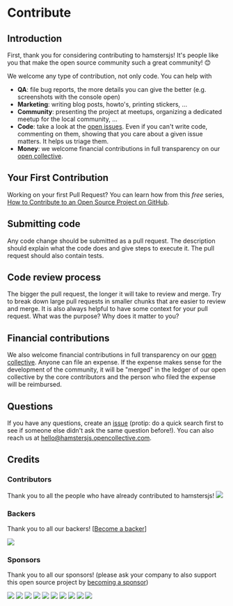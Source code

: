 # Contribute

## Introduction

First, thank you for considering contributing to hamstersjs! It's people like you that make the open source community such a great community! 😊

We welcome any type of contribution, not only code. You can help with 
- **QA**: file bug reports, the more details you can give the better (e.g. screenshots with the console open)
- **Marketing**: writing blog posts, howto's, printing stickers, ...
- **Community**: presenting the project at meetups, organizing a dedicated meetup for the local community, ...
- **Code**: take a look at the [open issues](issues). Even if you can't write code, commenting on them, showing that you care about a given issue matters. It helps us triage them.
- **Money**: we welcome financial contributions in full transparency on our [open collective](https://opencollective.com/hamstersjs).

## Your First Contribution

Working on your first Pull Request? You can learn how from this *free* series, [How to Contribute to an Open Source Project on GitHub](https://egghead.io/series/how-to-contribute-to-an-open-source-project-on-github).

## Submitting code

Any code change should be submitted as a pull request. The description should explain what the code does and give steps to execute it. The pull request should also contain tests.

## Code review process

The bigger the pull request, the longer it will take to review and merge. Try to break down large pull requests in smaller chunks that are easier to review and merge.
It is also always helpful to have some context for your pull request. What was the purpose? Why does it matter to you?

## Financial contributions

We also welcome financial contributions in full transparency on our [open collective](https://opencollective.com/hamstersjs).
Anyone can file an expense. If the expense makes sense for the development of the community, it will be "merged" in the ledger of our open collective by the core contributors and the person who filed the expense will be reimbursed.

## Questions

If you have any questions, create an [issue](issue) (protip: do a quick search first to see if someone else didn't ask the same question before!).
You can also reach us at hello@hamstersjs.opencollective.com.

## Credits

### Contributors

Thank you to all the people who have already contributed to hamstersjs!
<a href="graphs/contributors"><img src="https://opencollective.com/hamstersjs/contributors.svg?width=890" /></a>


### Backers

Thank you to all our backers! [[Become a backer](https://opencollective.com/hamstersjs#backer)]

<a href="https://opencollective.com/hamstersjs#backers" target="_blank"><img src="https://opencollective.com/hamstersjs/backers.svg?width=890"></a>


### Sponsors

Thank you to all our sponsors! (please ask your company to also support this open source project by [becoming a sponsor](https://opencollective.com/hamstersjs#sponsor))

<a href="https://opencollective.com/hamstersjs/sponsor/0/website" target="_blank"><img src="https://opencollective.com/hamstersjs/sponsor/0/avatar.svg"></a>
<a href="https://opencollective.com/hamstersjs/sponsor/1/website" target="_blank"><img src="https://opencollective.com/hamstersjs/sponsor/1/avatar.svg"></a>
<a href="https://opencollective.com/hamstersjs/sponsor/2/website" target="_blank"><img src="https://opencollective.com/hamstersjs/sponsor/2/avatar.svg"></a>
<a href="https://opencollective.com/hamstersjs/sponsor/3/website" target="_blank"><img src="https://opencollective.com/hamstersjs/sponsor/3/avatar.svg"></a>
<a href="https://opencollective.com/hamstersjs/sponsor/4/website" target="_blank"><img src="https://opencollective.com/hamstersjs/sponsor/4/avatar.svg"></a>
<a href="https://opencollective.com/hamstersjs/sponsor/5/website" target="_blank"><img src="https://opencollective.com/hamstersjs/sponsor/5/avatar.svg"></a>
<a href="https://opencollective.com/hamstersjs/sponsor/6/website" target="_blank"><img src="https://opencollective.com/hamstersjs/sponsor/6/avatar.svg"></a>
<a href="https://opencollective.com/hamstersjs/sponsor/7/website" target="_blank"><img src="https://opencollective.com/hamstersjs/sponsor/7/avatar.svg"></a>
<a href="https://opencollective.com/hamstersjs/sponsor/8/website" target="_blank"><img src="https://opencollective.com/hamstersjs/sponsor/8/avatar.svg"></a>
<a href="https://opencollective.com/hamstersjs/sponsor/9/website" target="_blank"><img src="https://opencollective.com/hamstersjs/sponsor/9/avatar.svg"></a>

<!-- This `CONTRIBUTING.md` is based on @nayafia's template https://github.com/nayafia/contributing-template -->